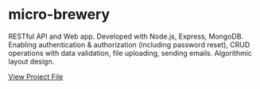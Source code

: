 # micro-brewery

RESTful API and Web app. Developed with Node.js, Express, MongoDB. Enabling authentication & authorization (including password reset), CRUD operations with data validation, file uploading, sending emails. Algorithmic layout design.

[View Project File](/app/public/dossier_de_projet.pdf)
